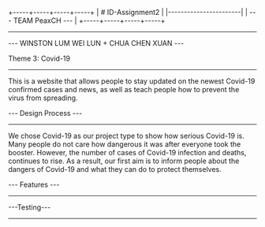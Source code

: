 +-----+-----+-----+-----+
|   # ID-Assignment2    |
|-----------------------|
| --- TEAM PeaxCH ---   |
+-----+-----+-----+-----+
_____________

--- WINSTON LUM WEI LUN + CHUA CHEN XUAN ---

Theme 3: Covid-19
_____________

This is a website that allows people to stay updated on the newest Covid-19 confirmed cases and news, as well as teach people how to prevent the virus from spreading.


--- Design Process ---
_____________

We chose Covid-19 as our project type to show how serious Covid-19 is. Many people do not care how dangerous it was after everyone took the booster. However, the number of cases of Covid-19 infection and deaths, continues to rise. As a result, our first aim is to inform people about the dangers of Covid-19 and what they can do to protect themselves. 




--- Features ---
_____________






---Testing---
_____________

